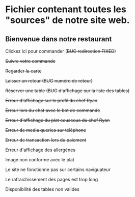 # Fichier contenant toutes les "sources" de notre site web.

## Bienvenue dans notre restaurant 

Clickez ici pour commander (~~BUG redirection FIXED~~) 

~~Suivre votre commande~~

~~Regarder la carte~~

~~Laisser un retour (BUG numéro de retour)~~

~~Réserver une table (BUG d'affichage sur la liste des tables)~~

~~Erreur d'affichage sur le profil du chef Ryan~~

~~Erreur lors du chat avec le bot de commande~~

~~Erreur d'affichage du plat couscous du chef Ryan~~

~~Erreur de media queries sur téléphone~~

~~Erreur de transaction lors du paiement~~ 

Erreur d'affichage des allergènes

Image non conforme avec le plat 

Le site ne fonctionne pas sur certains naviguateur

Le rafraichissement des pages est trop long

Disponibilité des tables non valides
